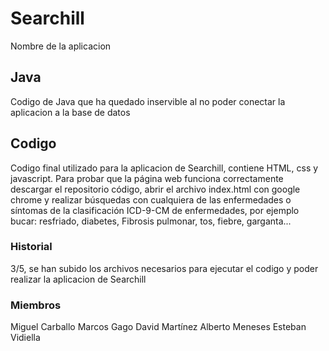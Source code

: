 # Searchill

Nombre de la aplicacion

## Java

Codigo de Java que ha quedado inservible al no poder conectar la aplicacion a la base de datos

## Codigo

Codigo final utilizado para la aplicacion de Searchill, contiene HTML, css y javascript.
Para probar que la página web funciona correctamente descargar el repositorio código, abrir el archivo index.html con google chrome 
y realizar búsquedas con cualquiera de las enfermedades o síntomas de la clasificación ICD-9-CM de enfermedades, por ejemplo bucar:
resfriado, diabetes, Fibrosis pulmonar, tos, fiebre, garganta...

### Historial

3/5, se han subido los archivos necesarios para ejecutar el codigo y poder realizar la aplicacion de Searchill


### Miembros
Miguel Carballo
Marcos Gago
David Martínez
Alberto Meneses
Esteban Vidiella
